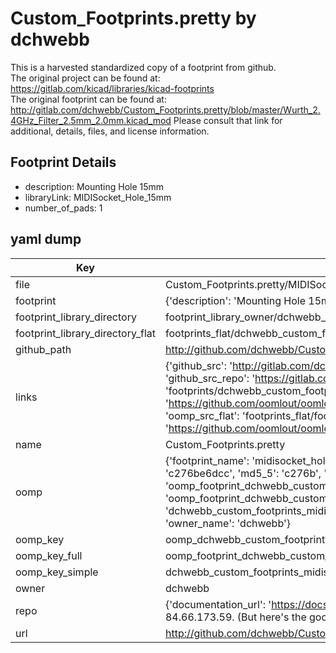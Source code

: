 # Custom_Footprints.pretty by dchwebb  
This is a harvested standardized copy of a footprint from github.  
The original project can be found at:  
https://gitlab.com/kicad/libraries/kicad-footprints  
The original footprint can be found at:
http://gitlab.com/dchwebb/Custom_Footprints.pretty/blob/master/Wurth_2.4GHz_Filter_2.5mm_2.0mm.kicad_mod
Please consult that link for additional, details, files, and license information.  
## Footprint Details
* description: Mounting Hole 15mm  
* libraryLink: MIDISocket_Hole_15mm  
* number_of_pads: 1  
## yaml dump  
| Key | Value |  
| --- | --- |  
| file | Custom_Footprints.pretty/MIDISocket_Hole_15mm.kicad_mod |  
| footprint | {'description': 'Mounting Hole 15mm', 'libraryLink': 'MIDISocket_Hole_15mm', 'number_of_pads': 1} |  
| footprint_library_directory | footprint_library_owner/dchwebb_Custom_Footprints.pretty |  
| footprint_library_directory_flat | footprints_flat/dchwebb_custom_footprints_midisocket_hole_15mm/working |  
| github_path | http://github.com/dchwebb/Custom_Footprints.pretty/blob/master/MIDISocket_Hole_15mm.kicad_mod |  
| links | {'github_src': 'http://gitlab.com/dchwebb/Custom_Footprints.pretty/blob/master/Wurth_2.4GHz_Filter_2.5mm_2.0mm.kicad_mod', 'github_src_repo': 'https://gitlab.com/kicad/libraries/kicad-footprints', 'oomp_bot': 'footprints/dchwebb_custom_footprints_midisocket_hole_15mm/working', 'oomp_bot_github': 'https://github.com/oomlout/oomlout_oomp_footprint_bot/tree/main/footprints/dchwebb_custom_footprints_midisocket_hole_15mm/working', 'oomp_src_flat': 'footprints_flat/footprints_flat/dchwebb_custom_footprints_midisocket_hole_15mm/working', 'oomp_src_flat_github': 'https://github.com/oomlout/oomlout_oomp_footprint_src/tree/main/footprints_flat/dchwebb_custom_footprints_midisocket_hole_15mm/working'} |  
| name | Custom_Footprints.pretty |  
| oomp | {'footprint_name': 'midisocket_hole_15mm', 'library_name': 'custom_footprints', 'md5': 'c276be6dccde45586f125e4fbf3dd049', 'md5_10': 'c276be6dcc', 'md5_5': 'c276b', 'md5_6': 'c276be', 'oomp_key': 'oomp_dchwebb_custom_footprints_midisocket_hole_15mm', 'oomp_key_extra': 'oomp_footprint_dchwebb_custom_footprints_midisocket_hole_15mm', 'oomp_key_full': 'oomp_footprint_dchwebb_custom_footprints_midisocket_hole_15mm_c276be', 'oomp_key_simple': 'dchwebb_custom_footprints_midisocket_hole_15mm', 'original_filename': 'Custom_Footprints.pretty/MIDISocket_Hole_15mm.kicad_mod', 'owner_name': 'dchwebb'} |  
| oomp_key | oomp_dchwebb_custom_footprints_midisocket_hole_15mm |  
| oomp_key_full | oomp_footprint_dchwebb_custom_footprints_midisocket_hole_15mm |  
| oomp_key_simple | dchwebb_custom_footprints_midisocket_hole_15mm |  
| owner | dchwebb |  
| repo | {'documentation_url': 'https://docs.github.com/rest/overview/resources-in-the-rest-api#rate-limiting', 'message': "API rate limit exceeded for 84.66.173.59. (But here's the good news: Authenticated requests get a higher rate limit. Check out the documentation for more details.)"} |  
| url | http://github.com/dchwebb/Custom_Footprints.pretty |  

